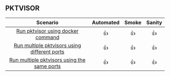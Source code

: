 
## **PKTVISOR**


|                     Scenario                     | Automated | Smoke | Sanity | 
|:------------------------------------------------:|:---------:|:-----:|:------:|
|      [Run pktvisor using docker command]()       |    👍     |  👍   |   👍   |   
| [Run multiple pktvisors using different ports]() |    👍     |  👍   |   👍   |
| [Run multiple pktvisors using the same ports]()  |    👍     |  👍   |   👍   |